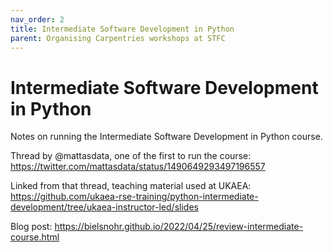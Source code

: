 ```yaml
---
nav_order: 2
title: Intermediate Software Development in Python
parent: Organising Carpentries workshops at STFC
---
```


# Intermediate Software Development in Python

Notes on running the Intermediate Software Development in Python course.

Thread by @mattasdata, one of the first to run the course: https://twitter.com/mattasdata/status/1490649293497196557

Linked from that thread, teaching material used at UKAEA: https://github.com/ukaea-rse-training/python-intermediate-development/tree/ukaea-instructor-led/slides

Blog post: https://bielsnohr.github.io/2022/04/25/review-intermediate-course.html
